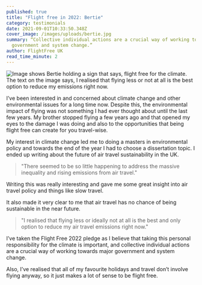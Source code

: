 ```yaml
---
published: true
title: "Flight free in 2022: Bertie"
category: testimonials
date: 2021-09-01T10:33:50.348Z
cover_image: /images/uploads/bertie.jpg
summary: “Collective individual actions are a crucial way of working towards
  government and system change.”
author: FlightFree UK
read_time_minute: 2
---
```

![Image shows Bertie holding a sign that says, flight free for the climate. The text on the image says, I realised that flying less or not at all is the best option to reduce my emissions right now.](/images/uploads/bertie-lloyd-london.jpg)

I’ve been interested in and concerned about climate change and other environmental issues for a long time now. Despite this, the environmental impact of flying was not something I had ever thought about until the last few years. My brother stopped flying a few years ago and that opened my eyes to the damage I was doing and also to the opportunities that being flight free can create for you travel-wise.

My interest in climate change led me to doing a masters in environmental policy and towards the end of the year I had to choose a dissertation topic. I ended up writing about the future of air travel sustainability in the UK. 

> "There seemed to be so little happening to address the massive inequality and rising emissions from air travel."

Writing this was really interesting and gave me some great insight into air travel policy and things like slow travel. 

It also made it very clear to me that air travel has no chance of being sustainable in the near future. 

> "I realised that flying less or ideally not at all is the best and only option to reduce my air travel emissions right now."

I’ve taken the Flight Free 2022 pledge as I believe that taking this personal responsibility for the climate is important, and collective individual actions are a crucial way of working towards major government and system change.

Also, I’ve realised that all of my favourite holidays and travel don’t involve flying anyway, so it just makes a lot of sense to be flight free.